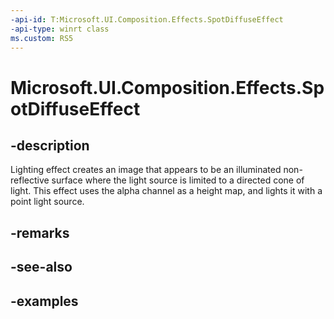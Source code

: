 ```yaml
---
-api-id: T:Microsoft.UI.Composition.Effects.SpotDiffuseEffect
-api-type: winrt class
ms.custom: RS5
---
```


<!-- Class syntax.
public class SpotDiffuseEffect : IGraphicsEffect, IGraphicsEffectSource
-->

# Microsoft.UI.Composition.Effects.SpotDiffuseEffect

## -description
Lighting effect creates an image that appears to be an illuminated non-reflective surface where the light source is limited to a directed cone of light. This effect uses the alpha channel as a height map, and lights it with a point light source.

## -remarks

## -see-also

## -examples

